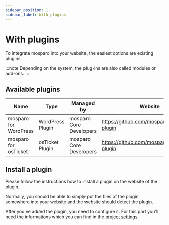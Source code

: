 ```yaml
---
sidebar_position: 1
sidebar_label: With plugins
---
```


# With plugins

To integrate mosparo into your website, the easiest options are existing plugins.

:::note
Depending on the system, the plug-ins are also called modules or add-ons.
:::

## Available plugins

| Name                   | Type             | Managed by                | Website                                     |
|------------------------|------------------|---------------------------|---------------------------------------------|
| mosparo for WordPress  | WordPress Plugin | mosparo Core Developers   | https://github.com/mosparo/wordpress-plugin |
| mosparo for osTicket   | osTicket Plugin  | mosparo Core Developers   | https://github.com/mosparo/osticket-plugin  |

## Install a plugin

Please follow the instructions how to install a plugin on the website of the plugin.

Normally, you should be able to simply put the files of the plugin somewhere into your website and the website should detect the plugin.

After you've added the plugin, you need to configure it. For this part you'll need the informations which you can find in the [project settings](../usage/settings).